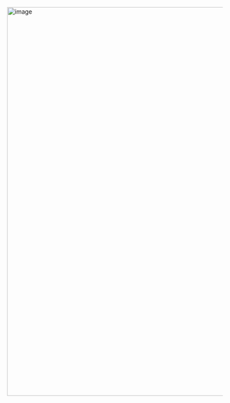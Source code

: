<img width="1854" height="906" alt="image" src="https://github.com/user-attachments/assets/cad7d1b9-f601-450a-a764-9e8e88fe409e" />
